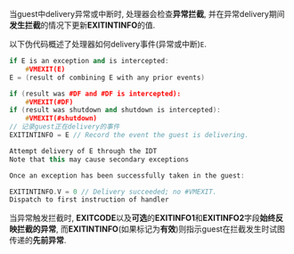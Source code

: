 
当guest中delivery异常或中断时, 处理器会检查**异常拦截**, 并在异常delivery期间**发生拦截**的情况下更新**EXITINTINFO**的值.  

以下伪代码概述了处理器如何delivery事件(异常或中断)`E`. 

```cpp
if E is an exception and is intercepted: 
    #VMEXIT(E)
E = (result of combining E with any prior events)

if (result was #DF and #DF is intercepted): 
    #VMEXIT(#DF)
if (result was shutdown and shutdown is intercepted): 
    #VMEXIT(#shutdown)
// 记录guest正在delivery的事件
EXITINTINFO = E // Record the event the guest is delivering.

Attempt delivery of E through the IDT
Note that this may cause secondary exceptions

Once an exception has been successfully taken in the guest:

EXITINTINFO.V = 0 // Delivery succeeded; no #VMEXIT. 
Dispatch to first instruction of handler
```

当异常触发拦截时, **EXITCODE**以及**可选**的**EXITINFO1**和**EXITINFO2**字段**始终反映拦截的异常**, 而**EXITINTINFO**(如果标记为**有效**)则指示guest在拦截发生时试图传递的**先前异常**. 